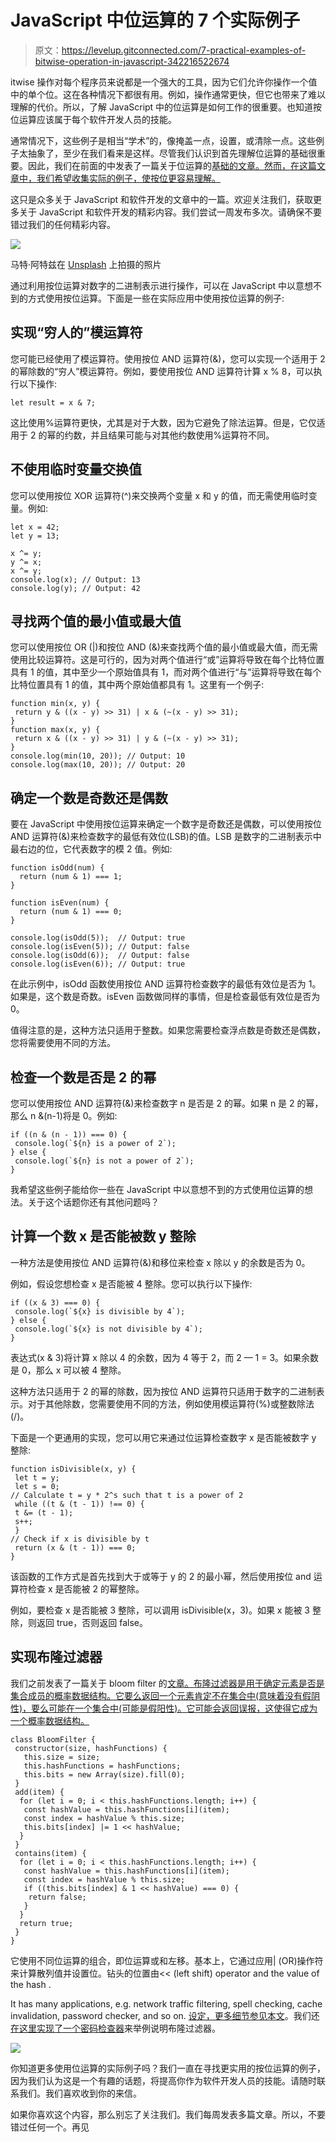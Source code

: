 # JavaScript 中位运算的 7 个实际例子

> 原文：<https://levelup.gitconnected.com/7-practical-examples-of-bitwise-operation-in-javascript-342216522674>

itwise 操作对每个程序员来说都是一个强大的工具，因为它们允许你操作一个值中的单个位。这在各种情况下都很有用。例如，操作通常更快，但它也带来了难以理解的代价。所以，了解 JavaScript 中的位运算是如何工作的很重要。也知道按位运算应该属于每个软件开发人员的技能。

通常情况下，这些例子是相当“学术”的，像掩盖一点，设置，或清除一点。这些例子太抽象了，至少在我们看来是这样。尽管我们认识到首先理解位运算的基础很重要。因此，我们在前面的中发表了一篇关于位运算的[基础的文章。然而，在这篇文章中，我们希望收集实际的例子，使按位更容易理解。](https://medium.com/gitconnected/basics-of-bitwise-operations-in-javascript-with-practical-examples-6197b4d391b3)

这只是众多关于 JavaScript 和软件开发的文章中的一篇。欢迎关注我们，获取更多关于 JavaScript 和软件开发的精彩内容。我们尝试一周发布多次。请确保不要错过我们的任何精彩内容。

![](img/f4e50e99e9a01458656f77db63dbfed5.png)

马特·阿特兹在 [Unsplash](https://unsplash.com?utm_source=medium&utm_medium=referral) 上拍摄的照片

通过利用按位运算对数字的二进制表示进行操作，可以在 JavaScript 中以意想不到的方式使用按位运算。下面是一些在实际应用中使用按位运算的例子:

## 实现“穷人的”模运算符

您可能已经使用了模运算符。使用按位 AND 运算符(&)，您可以实现一个适用于 2 的幂除数的“穷人”模运算符。例如，要使用按位 AND 运算符计算 x % 8，可以执行以下操作:

```
let result = x & 7;
```

这比使用%运算符更快，尤其是对于大数，因为它避免了除法运算。但是，它仅适用于 2 的幂的约数，并且结果可能与对其他约数使用%运算符不同。

## 不使用临时变量交换值

您可以使用按位 XOR 运算符(^)来交换两个变量 x 和 y 的值，而无需使用临时变量。例如:

```
let x = 42;
let y = 13;

x ^= y;
y ^= x;
x ^= y;
console.log(x); // Output: 13
console.log(y); // Output: 42
```

## 寻找两个值的最小值或最大值

您可以使用按位 OR (|)和按位 AND (&)来查找两个值的最小值或最大值，而无需使用比较运算符。这是可行的，因为对两个值进行“或”运算将导致在每个比特位置具有 1 的值，其中至少一个原始值具有 1，而对两个值进行“与”运算将导致在每个比特位置具有 1 的值，其中两个原始值都具有 1。这里有一个例子:

```
function min(x, y) {
 return y & ((x - y) >> 31) | x & (~(x - y) >> 31);
}
function max(x, y) {
 return x & ((x - y) >> 31) | y & (~(x - y) >> 31);
}
console.log(min(10, 20)); // Output: 10
console.log(max(10, 20)); // Output: 20
```

## 确定一个数是奇数还是偶数

要在 JavaScript 中使用按位运算来确定一个数字是奇数还是偶数，可以使用按位 AND 运算符(&)来检查数字的最低有效位(LSB)的值。LSB 是数字的二进制表示中最右边的位，它代表数字的模 2 值。例如:

```
function isOdd(num) {
  return (num & 1) === 1;
}

function isEven(num) {
  return (num & 1) === 0;
}

console.log(isOdd(5));  // Output: true
console.log(isEven(5)); // Output: false
console.log(isOdd(6));  // Output: false
console.log(isEven(6)); // Output: true
```

在此示例中，isOdd 函数使用按位 AND 运算符检查数字的最低有效位是否为 1。如果是，这个数是奇数。isEven 函数做同样的事情，但是检查最低有效位是否为 0。

值得注意的是，这种方法只适用于整数。如果您需要检查浮点数是奇数还是偶数，您将需要使用不同的方法。

## 检查一个数是否是 2 的幂

您可以使用按位 AND 运算符(&)来检查数字 n 是否是 2 的幂。如果 n 是 2 的幂，那么 n &(n-1)将是 0。例如:

```
if ((n & (n - 1)) === 0) {
 console.log(`${n} is a power of 2`);
} else {
 console.log(`${n} is not a power of 2`);
}
```

我希望这些例子能给你一些在 JavaScript 中以意想不到的方式使用位运算的想法。关于这个话题你还有其他问题吗？

## 计算一个数 x 是否能被数 y 整除

一种方法是使用按位 AND 运算符(&)和移位来检查 x 除以 y 的余数是否为 0。

例如，假设您想检查 x 是否能被 4 整除。您可以执行以下操作:

```
if ((x & 3) === 0) {
 console.log(`${x} is divisible by 4`);
} else {
 console.log(`${x} is not divisible by 4`);
}
```

表达式(x & 3)将计算 x 除以 4 的余数，因为 4 等于 2，而 2 — 1 = 3。如果余数是 0，那么 x 可以被 4 整除。

这种方法只适用于 2 的幂的除数，因为按位 AND 运算符只适用于数字的二进制表示。对于其他除数，您需要使用不同的方法，例如使用模运算符(%)或整数除法(/)。

下面是一个更通用的实现，您可以用它来通过位运算检查数字 x 是否能被数字 y 整除:

```
function isDivisible(x, y) {
 let t = y;
 let s = 0;
// Calculate t = y * 2^s such that t is a power of 2
 while ((t & (t - 1)) !== 0) {
 t &= (t - 1);
 s++;
 }
// Check if x is divisible by t
 return (x & (t - 1)) === 0;
}
```

该函数的工作方式是首先找到大于或等于 y 的 2 的最小幂，然后使用按位 and 运算符检查 x 是否能被 2 的幂整除。

例如，要检查 x 是否能被 3 整除，可以调用 isDivisible(x，3)。如果 x 能被 3 整除，则返回 true，否则返回 false。

## 实现布隆过滤器

我们之前发表了一篇关于 bloom filter 的[文章。布隆过滤器是用于确定元素是否是集合成员的概率数据结构。它要么返回一个元素肯定不在集合中(意味着没有假阴性)，要么可能在一个集合中(可能是假阳性)。它可能会返回误报，这使得它成为一个概率数据结构。](https://medium.com/@pandaquests/bloom-filter-in-javascript-24c64b48f8d2)

```
class BloomFilter {
 constructor(size, hashFunctions) {
   this.size = size;
   this.hashFunctions = hashFunctions;
   this.bits = new Array(size).fill(0);
 }
 add(item) {
  for (let i = 0; i < this.hashFunctions.length; i++) {
   const hashValue = this.hashFunctions[i](item);
   const index = hashValue % this.size;
   this.bits[index] |= 1 << hashValue;
  }
 }
 contains(item) {
  for (let i = 0; i < this.hashFunctions.length; i++) {
   const hashValue = this.hashFunctions[i](item);
   const index = hashValue % this.size;
   if ((this.bits[index] & 1 << hashValue) === 0) {
    return false;
   }
  }
  return true;
 }
}
```

它使用不同位运算的组合，即位运算或和左移。基本上，它通过应用| (OR)操作符来计算散列值并设置位。钻头的位置由<< (left shift) operator and the value of the hash .

It has many applications, e.g. network traffic filtering, spell checking, cache invalidation, password checker, and so on. [设定，更多细节参见本文](https://pandaquests.medium.com/bloom-filter-in-javascript-24c64b48f8d2)。我们还[在这里实现了一个密码检查器](https://github.com/pandaquests/passwordChecker/blob/main/passwordChecker.js)来举例说明布隆过滤器。

![](img/5c7fdb823e2c7f4190f716ff6bed224c.png)

你知道更多使用位运算的实际例子吗？我们一直在寻找更实用的按位运算的例子，因为我们认为这是一个有趣的话题，将提高你作为软件开发人员的技能。请随时联系我们。我们喜欢收到你的来信。

如果你喜欢这个内容，那么别忘了关注我们。我们每周发表多篇文章。所以，不要错过任何一个。再见
